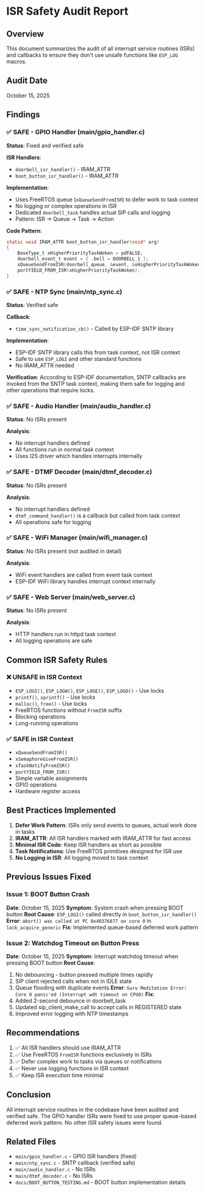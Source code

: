 # ISR Safety Audit Report

## Overview
This document summarizes the audit of all interrupt service routines (ISRs) and callbacks to ensure they don't use unsafe functions like `ESP_LOG` macros.

## Audit Date
October 15, 2025

## Findings

### ✅ SAFE - GPIO Handler (main/gpio_handler.c)
**Status**: Fixed and verified safe

**ISR Handlers**:
- `doorbell_isr_handler()` - IRAM_ATTR
- `boot_button_isr_handler()` - IRAM_ATTR

**Implementation**:
- Uses FreeRTOS queue (`xQueueSendFromISR`) to defer work to task context
- No logging or complex operations in ISR
- Dedicated `doorbell_task` handles actual SIP calls and logging
- Pattern: ISR → Queue → Task → Action

**Code Pattern**:
```c
static void IRAM_ATTR boot_button_isr_handler(void* arg)
{
    BaseType_t xHigherPriorityTaskWoken = pdFALSE;
    doorbell_event_t event = { .bell = DOORBELL_1 };
    xQueueSendFromISR(doorbell_queue, &event, &xHigherPriorityTaskWoken);
    portYIELD_FROM_ISR(xHigherPriorityTaskWoken);
}
```

### ✅ SAFE - NTP Sync (main/ntp_sync.c)
**Status**: Verified safe

**Callback**:
- `time_sync_notification_cb()` - Called by ESP-IDF SNTP library

**Implementation**:
- ESP-IDF SNTP library calls this from task context, not ISR context
- Safe to use `ESP_LOGI` and other standard functions
- No IRAM_ATTR needed

**Verification**:
According to ESP-IDF documentation, SNTP callbacks are invoked from the SNTP task context, making them safe for logging and other operations that require locks.

### ✅ SAFE - Audio Handler (main/audio_handler.c)
**Status**: No ISRs present

**Analysis**:
- No interrupt handlers defined
- All functions run in normal task context
- Uses I2S driver which handles interrupts internally

### ✅ SAFE - DTMF Decoder (main/dtmf_decoder.c)
**Status**: No ISRs present

**Analysis**:
- No interrupt handlers defined
- `dtmf_command_handler()` is a callback but called from task context
- All operations safe for logging

### ✅ SAFE - WiFi Manager (main/wifi_manager.c)
**Status**: No ISRs present (not audited in detail)

**Analysis**:
- WiFi event handlers are called from event task context
- ESP-IDF WiFi library handles interrupt context internally

### ✅ SAFE - Web Server (main/web_server.c)
**Status**: No ISRs present

**Analysis**:
- HTTP handlers run in httpd task context
- All logging operations are safe

## Common ISR Safety Rules

### ❌ UNSAFE in ISR Context
- `ESP_LOGI()`, `ESP_LOGW()`, `ESP_LOGE()`, `ESP_LOGD()` - Use locks
- `printf()`, `sprintf()` - Use locks
- `malloc()`, `free()` - Use locks
- FreeRTOS functions without `FromISR` suffix
- Blocking operations
- Long-running operations

### ✅ SAFE in ISR Context
- `xQueueSendFromISR()`
- `xSemaphoreGiveFromISR()`
- `xTaskNotifyFromISR()`
- `portYIELD_FROM_ISR()`
- Simple variable assignments
- GPIO operations
- Hardware register access

## Best Practices Implemented

1. **Defer Work Pattern**: ISRs only send events to queues, actual work done in tasks
2. **IRAM_ATTR**: All ISR handlers marked with IRAM_ATTR for fast access
3. **Minimal ISR Code**: Keep ISR handlers as short as possible
4. **Task Notifications**: Use FreeRTOS primitives designed for ISR use
5. **No Logging in ISR**: All logging moved to task context

## Previous Issues Fixed

### Issue 1: BOOT Button Crash
**Date**: October 15, 2025
**Symptom**: System crash when pressing BOOT button
**Root Cause**: `ESP_LOGI()` called directly in `boot_button_isr_handler()`
**Error**: `abort() was called at PC 0x40376877 on core 0` in `lock_acquire_generic`
**Fix**: Implemented queue-based deferred work pattern

### Issue 2: Watchdog Timeout on Button Press
**Date**: October 15, 2025
**Symptom**: Interrupt watchdog timeout when pressing BOOT button
**Root Cause**: 
1. No debouncing - button pressed multiple times rapidly
2. SIP client rejected calls when not in IDLE state
3. Queue flooding with duplicate events
**Error**: `Guru Meditation Error: Core 0 panic'ed (Interrupt wdt timeout on CPU0)`
**Fix**: 
1. Added 2-second debounce in doorbell_task
2. Updated sip_client_make_call to accept calls in REGISTERED state
3. Improved error logging with NTP timestamps

## Recommendations

1. ✅ All ISR handlers should use IRAM_ATTR
2. ✅ Use FreeRTOS `FromISR` functions exclusively in ISRs
3. ✅ Defer complex work to tasks via queues or notifications
4. ✅ Never use logging functions in ISR context
5. ✅ Keep ISR execution time minimal

## Conclusion

All interrupt service routines in the codebase have been audited and verified safe. The GPIO handler ISRs were fixed to use proper queue-based deferred work pattern. No other ISR safety issues were found.

## Related Files
- `main/gpio_handler.c` - GPIO ISR handlers (fixed)
- `main/ntp_sync.c` - SNTP callback (verified safe)
- `main/audio_handler.c` - No ISRs
- `main/dtmf_decoder.c` - No ISRs
- `docs/BOOT_BUTTON_TESTING.md` - BOOT button implementation details
